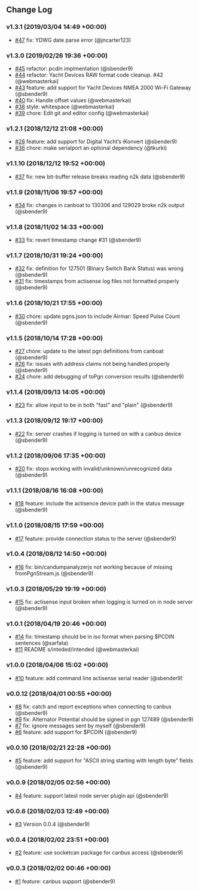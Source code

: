 ## Change Log

### v1.3.1 (2019/03/04 14:49 +00:00)
- [#47](https://github.com/canboat/canboatjs/pull/47) fix: YDWG date parse error (@jncarter123)

### v1.3.0 (2019/02/26 19:36 +00:00)
- [#45](https://github.com/canboat/canboatjs/pull/45) refactor: pcdin implmentation (@sbender9)
- [#44](https://github.com/canboat/canboatjs/pull/44) refactor: Yacht Devices RAW format code cleanup. #42 (@webmasterkai)
- [#43](https://github.com/canboat/canboatjs/pull/43) feature: add support for Yacht Devices NMEA 2000 Wi-Fi Gateway (@sbender9)
- [#40](https://github.com/canboat/canboatjs/pull/40) fix: Handle offset values (@webmasterkai)
- [#38](https://github.com/canboat/canboatjs/pull/38) style: whitespace (@webmasterkai)
- [#39](https://github.com/canboat/canboatjs/pull/39) chore: Edit git and editor config (@webmasterkai)

### v1.2.1 (2018/12/12 21:08 +00:00)
- [#28](https://github.com/canboat/canboatjs/pull/28) feature: add support for Digital Yacht’s iKonvert (@sbender9)
- [#36](https://github.com/canboat/canboatjs/pull/36) chore: make serialport an optional dependency (@tkurki)

### v1.1.10 (2018/12/12 19:52 +00:00)
- [#37](https://github.com/canboat/canboatjs/pull/37) fix: new bit-buffer release breaks reading n2k data (@sbender9)

### v1.1.9 (2018/11/06 19:57 +00:00)
- [#34](https://github.com/canboat/canboatjs/pull/34) fix: changes in canboat to 130306 and 129029 broke n2k output (@sbender9)

### v1.1.8 (2018/11/02 14:33 +00:00)
- [#33](https://github.com/canboat/canboatjs/pull/33)  fix: revert timestamp change #31 (@sbender9)

### v1.1.7 (2018/10/31 19:24 +00:00)
- [#32](https://github.com/canboat/canboatjs/pull/32) fix: definition for 127501 (Binary Switch Bank Status) was wrong (@sbender9)
- [#31](https://github.com/canboat/canboatjs/pull/31) fix: timestamps from actisense log files not formatted properly (@sbender9)

### v1.1.6 (2018/10/21 17:55 +00:00)
- [#30](https://github.com/canboat/canboatjs/pull/30)  chore: update pgns.json to include Airmar: Speed Pulse Count (@sbender9)

### v1.1.5 (2018/10/14 17:28 +00:00)
- [#27](https://github.com/canboat/canboatjs/pull/27) chore: update to the latest pgn definitions from canboat (@sbender9)
- [#26](https://github.com/canboat/canboatjs/pull/26) fix: issues with address claims not being handled properly (@sbender9)
- [#24](https://github.com/canboat/canboatjs/pull/24) chore: add debugging of toPgn conversion results (@sbender9)

### v1.1.4 (2018/09/13 14:05 +00:00)
- [#23](https://github.com/canboat/canboatjs/pull/23) fix: allow input to be in both "fast" and "plain" (@sbender9)

### v1.1.3 (2018/09/12 19:17 +00:00)
- [#22](https://github.com/canboat/canboatjs/pull/22) fix: server crashes if logging is turned on with a canbus device (@sbender9)

### v1.1.2 (2018/09/06 17:35 +00:00)
- [#20](https://github.com/canboat/canboatjs/pull/20) fix: stops working with invalid/unknown/unrecognized data (@sbender9)

### v1.1.1 (2018/08/16 16:08 +00:00)
- [#18](https://github.com/canboat/canboatjs/pull/18) feature: include the actisence device path in the status message (@sbender9)

### v1.1.0 (2018/08/15 17:59 +00:00)
- [#17](https://github.com/canboat/canboatjs/pull/17) feature: provide connection status to the server (@sbender9)

### v1.0.4 (2018/08/12 14:50 +00:00)
- [#16](https://github.com/canboat/canboatjs/pull/16) fix: bin/candumpanalyzerjs not working because of missing fromPgnStream.js (@sbender9)

### v1.0.3 (2018/05/29 19:19 +00:00)
- [#15](https://github.com/canboat/canboatjs/pull/15) fix: actisense input broken when logging is turned on in node server (@sbender9)

### v1.0.1 (2018/04/19 20:46 +00:00)
- [#14](https://github.com/canboat/canboatjs/pull/14) fix: timestamp should be in iso format when parsing $PCDIN sentences (@sarfata)
- [#11](https://github.com/canboat/canboatjs/pull/11) README s/inteded/intended (@webmasterkai)

### v1.0.0 (2018/04/06 15:02 +00:00)
- [#10](https://github.com/canboat/canboatjs/pull/10) feature: add command line actisense serial reader  (@sbender9)

### v0.0.12 (2018/04/01 00:55 +00:00)
- [#8](https://github.com/canboat/canboatjs/pull/8) fix: catch and report exceptions when connecting to canbus (@sbender9)
- [#9](https://github.com/canboat/canboatjs/pull/9)  fix: Alternator Potential should be signed in pgn 127489 (@sbender9)
- [#7](https://github.com/canboat/canboatjs/pull/7) fix: ignore messages sent by myself (@sbender9)
- [#6](https://github.com/canboat/canboatjs/pull/6) feature: add support for $PCDIN (@sbender9)

### v0.0.10 (2018/02/21 22:28 +00:00)
- [#5](https://github.com/canboat/canboatjs/pull/5) feature: add support for "ASCII string starting with length byte" fields (@sbender9)

### v0.0.9 (2018/02/05 02:56 +00:00)
- [#4](https://github.com/canboat/canboatjs/pull/4) feature: support latest node server plugin api (@sbender9)

### v0.0.6 (2018/02/03 12:49 +00:00)
- [#3](https://github.com/canboat/canboatjs/pull/3) Version 0.0.4 (@sbender9)

### v0.0.4 (2018/02/02 23:51 +00:00)
- [#2](https://github.com/canboat/canboatjs/pull/2) feature: use socketcan package for canbus access (@sbender9)

### v0.0.3 (2018/02/02 00:46 +00:00)
- [#1](https://github.com/canboat/canboatjs/pull/1) feature: canbus support (@sbender9)